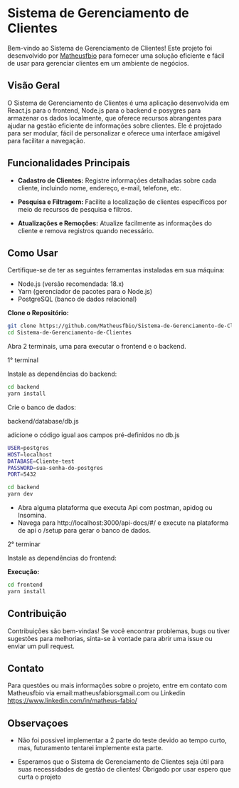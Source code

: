 # Sistema de Gerenciamento de Clientes

Bem-vindo ao Sistema de Gerenciamento de Clientes! Este projeto foi desenvolvido por [Matheusfbio](https://github.com/Matheusfbio) para fornecer uma solução eficiente e fácil de usar para gerenciar clientes em um ambiente de negócios.

## Visão Geral

O Sistema de Gerenciamento de Clientes é uma aplicação desenvolvida em React.js para o frontend, Node.js para o backend e posygres para armazenar os dados localmente, que oferece recursos abrangentes para ajudar na gestão eficiente de informações sobre clientes. Ele é projetado para ser modular, fácil de personalizar e oferece uma interface amigável para facilitar a navegação.

## Funcionalidades Principais

- **Cadastro de Clientes:** Registre informações detalhadas sobre cada cliente, incluindo nome, endereço, e-mail, telefone, etc.

- **Pesquisa e Filtragem:** Facilite a localização de clientes específicos por meio de recursos de pesquisa e filtros.

- **Atualizações e Remoções:** Atualize facilmente as informações do cliente e remova registros quando necessário.

## Como Usar

Certifique-se de ter as seguintes ferramentas instaladas em sua máquina:

- Node.js (versão recomendada: 18.x)
- Yarn (gerenciador de pacotes para o Node.js)
- PostgreSQL (banco de dados relacional)

**Clone o Repositório:**

```bash
git clone https://github.com/Matheusfbio/Sistema-de-Gerenciamento-de-Clientes.git
cd Sistema-de-Gerenciamento-de-Clientes
```
Abra 2 terminais, uma para executar o frontend e o backend.

1° terminal

Instale as dependências do backend:

```bash
cd backend
yarn install
```

Crie o banco de dados:

backend/database/db.js

adicione o código igual aos campos pré-definidos no db.js

```bash
USER=postgres
HOST=localhost
DATABASE=Cliente-test
PASSWORD=sua-senha-do-postgres
PORT=5432
```

```bash
cd backend
yarn dev
```

- Abra alguma plataforma que executa Api com postman, apidog ou Insomina.
- Navega para http://localhost:3000/api-docs/#/ e execute na plataforma de api o /setup para gerar o banco de dados.

2° terminar 

Instale as dependências do frontend:

**Execução:**

```bash
cd frontend
yarn install
```

## Contribuição

Contribuições são bem-vindas! Se você encontrar problemas, bugs ou tiver sugestões para melhorias, sinta-se à vontade para abrir uma issue ou enviar um pull request.

## Contato

Para questões ou mais informações sobre o projeto, entre em contato com Matheusfbio via email:matheusfabiorsgmail.com ou Linkedin https://www.linkedin.com/in/matheus-fabio/

## Observaçoes

- Não foi possivel implementar a 2 parte do teste devido ao tempo curto, mas, futuramento tentarei implemente esta parte.

- Esperamos que o Sistema de Gerenciamento de Clientes seja útil para suas necessidades de gestão de clientes! Obrigado por usar espero que curta o projeto
